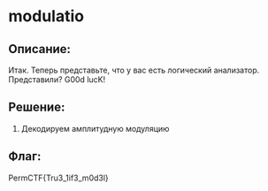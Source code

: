 # modulatio
## Описание:
Итак. Теперь представьте, что у вас есть логический анализатор. Представили? G00d lucK!

## Решение:
1. Декодируем амплитудную модуляцию

## Флаг:
PermCTF{Tru3_1if3_m0d3l}
 

